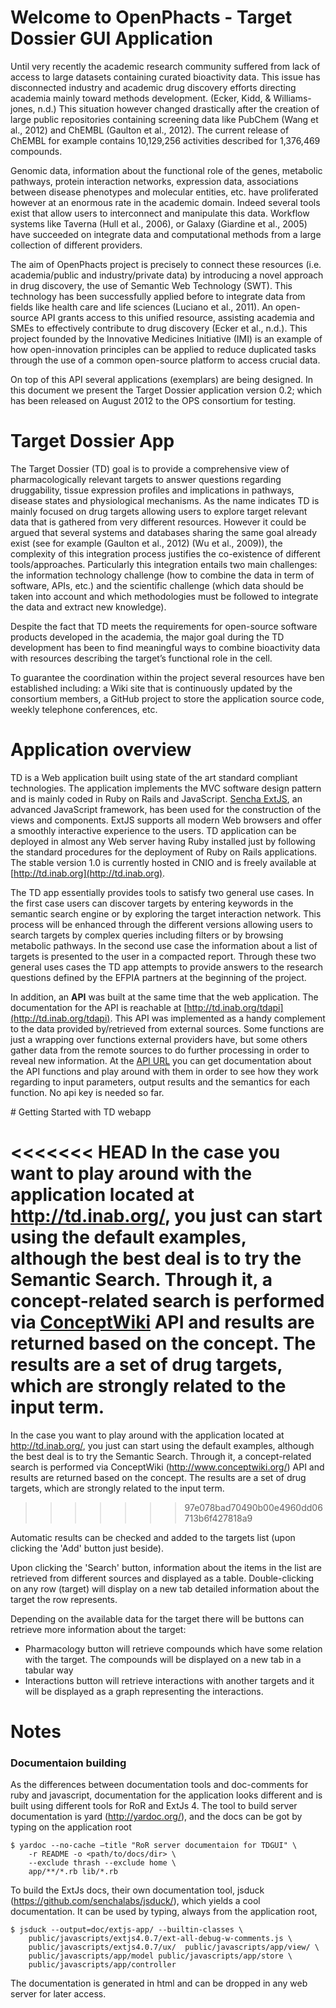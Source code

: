 Welcome to OpenPhacts - Target Dossier GUI Application
======================================================
Until very recently the academic research community suffered from lack of access to large datasets containing curated bioactivity data. This issue has disconnected industry and academic drug discovery efforts directing academia mainly toward methods development. (Ecker, Kidd, & Williams-jones, n.d.) This situation however changed drastically after the creation of large public repositories containing screening data like PubChem (Wang et al., 2012) and ChEMBL (Gaulton et al., 2012). The current release of ChEMBL for example contains 10,129,256 activities described for 1,376,469 compounds. 

Genomic data, information about the functional role of the genes, metabolic pathways, protein interaction networks, expression data, associations between disease phenotypes and molecular entities, etc. have proliferated however at an enormous rate in the academic domain. Indeed several tools exist that allow users to interconnect and manipulate this data. Workflow systems like Taverna (Hull et al., 2006), or Galaxy (Giardine et al., 2005) have succeeded on integrate data and computational methods from a large collection of different providers.    

The aim of OpenPhacts project is precisely to connect these resources (i.e. academia/public and industry/private data) by introducing a novel approach in drug discovery, the use of Semantic Web Technology (SWT). This technology has been successfully applied before to integrate data from fields like health care and life sciences (Luciano et al., 2011). An open-source API grants access to this unified resource, assisting academia and SMEs to effectively contribute to drug discovery (Ecker et al., n.d.). This project founded by the Innovative Medicines Initiative (IMI) is an example of how open-innovation principles can be applied to reduce duplicated tasks through the use of a common open-source platform to access crucial data.   

On top of this API several applications (exemplars) are being designed. In this document we present the Target Dossier application version 0.2; which has been released on August 2012 to the OPS consortium for testing.  


Target Dossier App
==================
The Target Dossier (TD) goal is to provide a comprehensive view of pharmacologically relevant targets to answer questions regarding druggability, tissue expression profiles and implications in pathways, disease states and physiological mechanisms. 
As the name indicates TD is mainly focused on drug targets allowing users to explore target relevant data that is gathered from very different resources. However it could be argued that several systems and databases sharing the same goal already exist (see for example (Gaulton et al., 2012) (Wu et al., 2009)), the complexity of this integration process justifies the co-existence of different tools/approaches. Particularly this integration entails two main challenges: the information technology challenge (how to combine the data in term of software, APIs, etc.) and the scientific challenge (which data should be taken into account and which methodologies must be followed to integrate the data and extract new knowledge).

Despite the fact that TD meets the requirements for open-source software products developed in the academia, the major goal during the TD development has been to find meaningful ways to combine bioactivity data with resources describing the target’s functional role in the cell. 

To guarantee the coordination within the project several resources have ben established including: a Wiki site that is continuously updated by the consortium members, a GitHub project to store the application source code, weekly telephone conferences, etc.

# Application overview

TD is a Web application built using state of the art standard compliant technologies. The application implements the MVC software design pattern and is mainly coded in Ruby on Rails and JavaScript. [Sencha ExtJS](http://www.sencha.com/products/extjs/), an advanced JavaScript framework, has been used for the construction of the views and components. ExtJS supports all modern Web browsers and offer a smoothly interactive experience to the users. TD application can be deployed in almost any Web server having Ruby installed just by following the standard procedures for the deployment of Ruby on Rails applications. The stable version 1.0 is currently hosted in CNIO and is freely available at [http://td.inab.org](http://td.inab.org). 


The TD app essentially provides tools to satisfy two general use cases. In the first case users can discover targets by entering keywords in the semantic search engine or by exploring the target interaction network. This process will be enhanced through the different versions allowing users to search targets by complex queries including filters or by browsing metabolic pathways. In the second use case the information about a list of targets is presented to the user in a compacted report. Through these two general uses cases the TD app attempts to provide answers to the research questions defined by the EFPIA partners at the beginning of the project.

In addition, an __API__ was built at the same time that the web application. The documentation for the API is reachable at [http://td.inab.org/tdapi](http://td.inab.org/tdapi). This API was implemented as a handy complement to the data provided by/retrieved from external sources. Some functions are just a wrapping over functions external providers have, but some others gather data from the remote sources to do further processing in order to reveal new information. At the [API URL](http://td.inab.org/tdapi) you can get documentation about the API functions and play around with them in order to see how they work regarding to input parameters, output results and the semantics for each function. No api key is needed so far.

# Getting Started with TD webapp

<<<<<<< HEAD
In the case you want to play around with the application located at http://td.inab.org/, you just can start using the default examples, although the best deal is to try the Semantic Search. Through it, a concept-related search is performed via [ConceptWiki](http://www.conceptwiki.org/) API and results are returned based on the concept. The results are a set of drug targets, which are strongly related to the input term.
=======
In the case you want to play around with the application located at http://td.inab.org/, you just can start using the default examples, although the best deal is to try the Semantic Search. Through it, a concept-related search is performed via ConceptWiki (http://www.conceptwiki.org/) API and results are returned based on the concept. The results are a set of drug targets, which are strongly related to the input term.

>>>>>>> 97e078bad70490b00e4960dd06713b6f427818a9

Automatic results can be checked and added to the targets list (upon clicking the 'Add' button just beside). 

Upon clicking the 'Search' button, information about the items in the list are retrieved from different sources and displayed as a table. Double-clicking on any row (target) will display on a new tab detailed information about the target the row represents. 

Depending on the available data for the target there will be buttons can retrieve more information about the target:
* Pharmacology button will retrieve compounds which have some relation with the target. The compounds will be displayed on a new tab in a tabular way
* Interactions button will retrieve interactions with another targets and it will be displayed as a graph representing the interactions.

# Notes
### Documentaion building
As the differences between documentation tools and doc-comments for ruby and javascript, documentation for the application looks different and is built using different tools for RoR and ExtJs 4. 
The tool to build server documentation is yard (http://yardoc.org/), and the docs can be got by typing on the application root 

    $ yardoc --no-cache –title "RoR server documentaion for TDGUI" \
        -r README -o <path/to/docs/dir> \
        --exclude thrash --exclude home \
        app/**/*.rb lib/*.rb

To build the ExtJs docs, their own documentation tool, jsduck (https://github.com/senchalabs/jsduck/), which yields a cool documentation. It can be used by typing, always from the application root, 

    $ jsduck --output=doc/extjs-app/ --builtin-classes \
        public/javascripts/extjs4.0.7/ext-all-debug-w-comments.js \
        public/javascripts/extjs4.0.7/ux/  public/javascripts/app/view/ \
        public/javascripts/app/model public/javascripts/app/store \
        public/javascripts/app/controller
      
The documentation is generated in html and can be dropped in any web server for later access.
